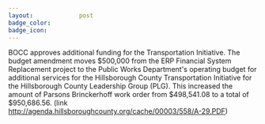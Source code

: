 ```yaml
---
layout:				post
badge_color:		
badge_icon:			
---
```


BOCC approves additional funding for the Transportation Initiative.  The budget amendment moves $500,000 from the ERP Financial System Replacement project to the Public Works Department's operating budget for additional services for the Hillsborough County Transportation Initiative for the Hillsborough County Leadership Group (PLG). This increased the amount of Parsons Brinckerhoff work order from $498,541.08 to a total of $950,686.56. (link http://agenda.hillsboroughcounty.org/cache/00003/558/A-29.PDF)